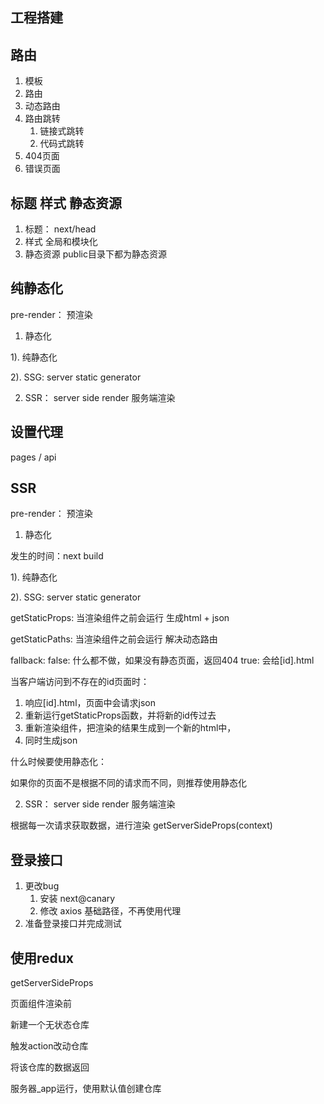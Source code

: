 ## 工程搭建

## 路由
1. 模板
2. 路由
3. 动态路由
4. 路由跳转
   1. 链接式跳转
   2. 代码式跳转
5. 404页面
6. 错误页面

## 标题 样式 静态资源
1. 标题： next/head
2. 样式  全局和模块化
3. 静态资源  public目录下都为静态资源

## 纯静态化
pre-render： 预渲染

1. 静态化

1). 纯静态化

2). SSG: server static generator

2. SSR： server side render  服务端渲染

## 设置代理
pages / api 

## SSR
pre-render： 预渲染

1. 静态化

发生的时间：next build

1). 纯静态化

2). SSG: server static generator

getStaticProps: 当渲染组件之前会运行  生成html + json

getStaticPaths: 当渲染组件之前会运行  解决动态路由

fallback: 
false: 什么都不做，如果没有静态页面，返回404
true: 会给[id].html

当客户端访问到不存在的id页面时：
1. 响应[id].html，页面中会请求json
2. 重新运行getStaticProps函数，并将新的id传过去
3. 重新渲染组件，把渲染的结果生成到一个新的html中，
4. 同时生成json

什么时候要使用静态化：

如果你的页面不是根据不同的请求而不同，则推荐使用静态化

2. SSR： server side render  服务端渲染

根据每一次请求获取数据，进行渲染
getServerSideProps(context)

## 登录接口
1. 更改bug
   1. 安装 next@canary
   2. 修改 axios 基础路径，不再使用代理
2. 准备登录接口并完成测试
## 使用redux
getServerSideProps

页面组件渲染前

新建一个无状态仓库

触发action改动仓库

将该仓库的数据返回

服务器_app运行，使用默认值创建仓库
